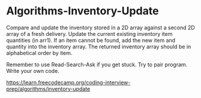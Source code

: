 # Algorithms-Inventory-Update

Compare and update the inventory stored in a 2D array against a second 2D array of a fresh delivery. Update the current existing inventory item quantities (in arr1). If an item cannot be found, add the new item and quantity into the inventory array. The returned inventory array should be in alphabetical order by item.

Remember to use Read-Search-Ask if you get stuck. Try to pair program. Write your own code.

https://learn.freecodecamp.org/coding-interview-prep/algorithms/inventory-update

